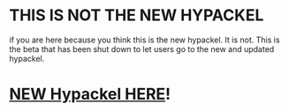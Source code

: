 # THIS IS NOT THE NEW HYPACKEL
if you are here because you think this is the new hypackel. It is not. This is the beta that has been shut down to let users go to the new and updated hypackel. 
# [NEW Hypackel HERE](https://bit.ly/hypackeld2)!

